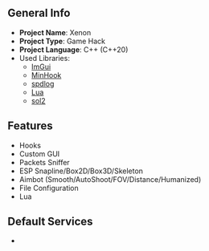 
## General Info
- **Project Name**: Xenon
- **Project Type**: Game Hack
- **Project Language**: C++ (C++20)
- Used Libraries:
	- [ImGui](https://github.com/ocornut/imgui)
	- [MinHook](https://github.com/TsudaKageyu/minhook)
	- [spdlog](https://github.com/gabime/spdlog)
	- [Lua](https://www.lua.org/download.html)
	- [sol2](https://github.com/ThePhD/sol2)

## Features
- Hooks
- Custom GUI
- Packets Sniffer
- ESP Snapline/Box2D/Box3D/Skeleton
- Aimbot (Smooth/AutoShoot/FOV/Distance/Humanized)
- File Configuration
- Lua
## Default Services
- 